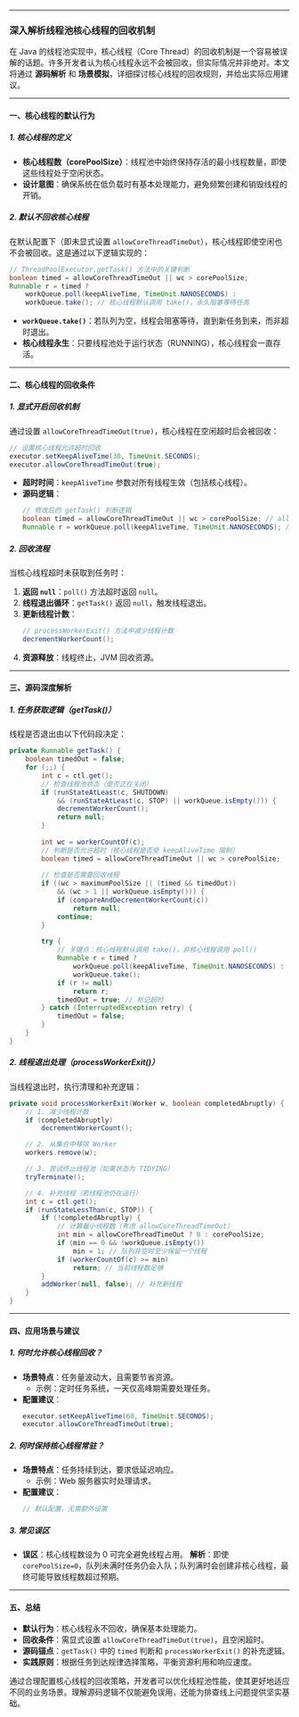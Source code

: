 

---

### 深入解析线程池核心线程的回收机制

在 Java 的线程池实现中，核心线程（Core Thread）的回收机制是一个容易被误解的话题。许多开发者认为核心线程永远不会被回收，但实际情况并非绝对。本文将通过 **源码解析** 和 **场景模拟**，详细探讨核心线程的回收规则，并给出实际应用建议。

---

#### 一、核心线程的默认行为

##### 1. 核心线程的定义
- **核心线程数（corePoolSize）**：线程池中始终保持存活的最小线程数量，即使这些线程处于空闲状态。
- **设计意图**：确保系统在低负载时有基本处理能力，避免频繁创建和销毁线程的开销。

##### 2. 默认不回收核心线程
在默认配置下（即未显式设置 `allowCoreThreadTimeOut`），核心线程即使空闲也不会被回收。这是通过以下逻辑实现的：

```java
// ThreadPoolExecutor.getTask() 方法中的关键判断
boolean timed = allowCoreThreadTimeOut || wc > corePoolSize;
Runnable r = timed ?
    workQueue.poll(keepAliveTime, TimeUnit.NANOSECONDS) :
    workQueue.take(); // 核心线程默认调用 take()，永久阻塞等待任务
```

- **`workQueue.take()`**：若队列为空，线程会阻塞等待，直到新任务到来，而非超时退出。
- **核心线程永生**：只要线程池处于运行状态（RUNNING），核心线程会一直存活。

---

#### 二、核心线程的回收条件

##### 1. 显式开启回收机制
通过设置 `allowCoreThreadTimeOut(true)`，核心线程在空闲超时后会被回收：

```java
// 设置核心线程允许超时回收
executor.setKeepAliveTime(30, TimeUnit.SECONDS);
executor.allowCoreThreadTimeOut(true);
```

- **超时时间**：`keepAliveTime` 参数对所有线程生效（包括核心线程）。
- **源码逻辑**：
  ```java
  // 修改后的 getTask() 判断逻辑
  boolean timed = allowCoreThreadTimeOut || wc > corePoolSize; // allowCoreThreadTimeOut=true 时恒成立
  Runnable r = workQueue.poll(keepAliveTime, TimeUnit.NANOSECONDS); // 所有线程都可能超时
  ```

##### 2. 回收流程
当核心线程超时未获取到任务时：
1. **返回 `null`**：`poll()` 方法超时返回 `null`。
2. **线程退出循环**：`getTask()` 返回 `null`，触发线程退出。
3. **更新线程计数**：
   ```java
   // processWorkerExit() 方法中减少线程计数
   decrementWorkerCount();
   ```
4. **资源释放**：线程终止，JVM 回收资源。

---

#### 三、源码深度解析

##### 1. 任务获取逻辑（getTask()）
线程是否退出由以下代码段决定：

```java
private Runnable getTask() {
    boolean timedOut = false;
    for (;;) {
        int c = ctl.get();
        // 检查线程池状态（是否正在关闭）
        if (runStateAtLeast(c, SHUTDOWN) 
            && (runStateAtLeast(c, STOP) || workQueue.isEmpty())) {
            decrementWorkerCount();
            return null;
        }
      
        int wc = workerCountOf(c);
        // 判断是否允许超时（核心线程是否受 keepAliveTime 限制）
        boolean timed = allowCoreThreadTimeOut || wc > corePoolSize;
      
        // 检查是否需要回收线程
        if ((wc > maximumPoolSize || (timed && timedOut))
            && (wc > 1 || workQueue.isEmpty())) {
            if (compareAndDecrementWorkerCount(c))
                return null;
            continue;
        }
      
        try {
            // 关键点：核心线程默认调用 take()，非核心线程调用 poll()
            Runnable r = timed ?
                workQueue.poll(keepAliveTime, TimeUnit.NANOSECONDS) :
                workQueue.take();
            if (r != null)
                return r;
            timedOut = true; // 标记超时
        } catch (InterruptedException retry) {
            timedOut = false;
        }
    }
}
```

##### 2. 线程退出处理（processWorkerExit()）
当线程退出时，执行清理和补充逻辑：

```java
private void processWorkerExit(Worker w, boolean completedAbruptly) {
    // 1. 减少线程计数
    if (completedAbruptly) 
        decrementWorkerCount();

    // 2. 从集合中移除 Worker
    workers.remove(w);

    // 3. 尝试终止线程池（如果状态为 TIDYING）
    tryTerminate();

    // 4. 补充线程（若线程池仍在运行）
    int c = ctl.get();
    if (runStateLessThan(c, STOP)) {
        if (!completedAbruptly) {
            // 计算最小线程数（考虑 allowCoreThreadTimeOut）
            int min = allowCoreThreadTimeOut ? 0 : corePoolSize;
            if (min == 0 && !workQueue.isEmpty())
                min = 1; // 队列非空时至少保留一个线程
            if (workerCountOf(c) >= min)
                return; // 当前线程数足够
        }
        addWorker(null, false); // 补充新线程
    }
}
```

---

#### 四、应用场景与建议

##### 1. 何时允许核心线程回收？
- **场景特点**：任务量波动大，且需要节省资源。
    - 示例：定时任务系统，一天仅高峰期需要处理任务。
- **配置建议**：
  ```java
  executor.setKeepAliveTime(60, TimeUnit.SECONDS);
  executor.allowCoreThreadTimeOut(true);
  ```

##### 2. 何时保持核心线程常驻？
- **场景特点**：任务持续到达，要求低延迟响应。
    - 示例：Web 服务器实时处理请求。
- **配置建议**：
  ```java
  // 默认配置，无需额外设置
  ```

##### 3. 常见误区
- **误区**：核心线程数设为 0 可完全避免线程占用。
  **解析**：即使 `corePoolSize=0`，队列未满时任务仍会入队；队列满时会创建非核心线程，最终可能导致线程数超过预期。

---

#### 五、总结

- **默认行为**：核心线程永不回收，确保基本处理能力。
- **回收条件**：需显式设置 `allowCoreThreadTimeOut(true)`，且空闲超时。
- **源码锚点**：`getTask()` 中的 `timed` 判断和 `processWorkerExit()` 的补充逻辑。
- **实践原则**：根据任务到达规律选择策略，平衡资源利用和响应速度。

通过合理配置核心线程的回收策略，开发者可以优化线程池性能，使其更好地适应不同的业务场景。理解源码逻辑不仅能避免误用，还能为排查线上问题提供坚实基础。